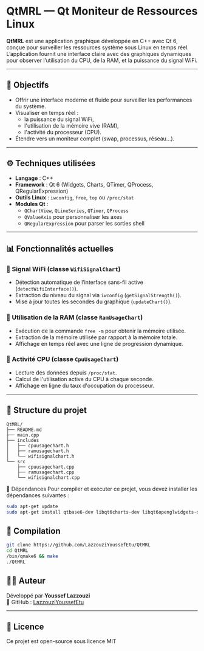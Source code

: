 
# QtMRL — Qt Moniteur de Ressources Linux

**QtMRL** est une application graphique développée en C++ avec Qt 6, conçue pour surveiller les ressources système sous Linux en temps réel. L’application fournit une interface claire avec des graphiques dynamiques pour observer l’utilisation du CPU, de la RAM, et la puissance du signal WiFi.

---

## 📌 Objectifs

- Offrir une interface moderne et fluide pour surveiller les performances du système.
- Visualiser en temps réel :
  - la puissance du signal WiFi,
  - l'utilisation de la mémoire vive (RAM),
  - l'activité du processeur (CPU).
- Étendre vers un moniteur complet (swap, processus, réseau...).

---

## ⚙️ Techniques utilisées

- **Langage** : C++
- **Framework** : Qt 6 (Widgets, Charts, QTimer, QProcess, QRegularExpression)
- **Outils Linux** : `iwconfig`, `free`, `top` ou `/proc/stat`
- **Modules Qt** :
  - `QChartView`, `QLineSeries`, `QTimer`, `QProcess`
  - `QValueAxis` pour personnaliser les axes
  - `QRegularExpression` pour parser les sorties shell

---

## 📊 Fonctionnalités actuelles

### 📶 Signal WiFi (classe `WifiSignalChart`)
- Détection automatique de l’interface sans-fil active (`detectWifiInterface()`).
- Extraction du niveau du signal via `iwconfig` (`getSignalStrength()`).
- Mise à jour toutes les secondes du graphique (`updateChart()`).

### 💾 Utilisation de la RAM (classe `RamUsageChart`)
- Exécution de la commande `free -m` pour obtenir la mémoire utilisée.
- Extraction de la mémoire utilisée par rapport à la mémoire totale.
- Affichage en temps réel avec une ligne de progression dynamique.

### 🧠 Activité CPU (classe `CpuUsageChart`)
- Lecture des données depuis `/proc/stat`.
- Calcul de l'utilisation active du CPU à chaque seconde.
- Affichage en ligne du taux d'occupation du processeur.

---

## 📁 Structure du projet

```
QtMRL/
├── README.md
├── main.cpp
├── includes
│   ├── cpuusagechart.h
│   ├── ramusagechart.h
│   └── wifisignalchart.h
└── src
    ├── cpuusagechart.cpp
    ├── ramusagechart.cpp
    └── wifisignalchart.cpp
```
📌 Dépendances
Pour compiler et exécuter ce projet, vous devez installer les dépendances suivantes :
```bash
sudo apt-get update
sudo apt-get install qtbase6-dev libqt6charts-dev libqt6openglwidgets-dev qt6-qmake qt6-tools-dev g++ make libgl1-mesa-dev
```

## 🧪 Compilation
``` bash
git clone https://github.com/LazzouziYoussefEtu/QtMRL
cd QtMRL
/bin/qmake6 && make 
./QtMRL
```


## 👨‍💻 Auteur

Développé par **Youssef Lazzouzi**  
🔗 GitHub : [LazzouziYoussefEtu](https://github.com/LazzouziYoussefEtu)

---

## 📜 Licence

Ce projet est open-source sous licence MIT
